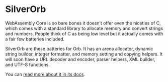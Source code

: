 # SilverOrb

WebAssembly Core is so bare bones it doesn’t offer even the niceties of C, which comes with a standard library to allocate memory and convert strings and numbers. People think of C as being low level but it actually comes with a fair few batteries included.

SilverOrb are these batteries for Orb. It has an arena allocator, dynamic string builder, integer formatter, and memory setting and copying helpers. It will soon have a URL decoder and encoder, parser helpers, XML builder, and UTF-8 functions.

You can [read more about it in its docs](https://hexdocs.pm/silver_orb/SilverOrb.html).
